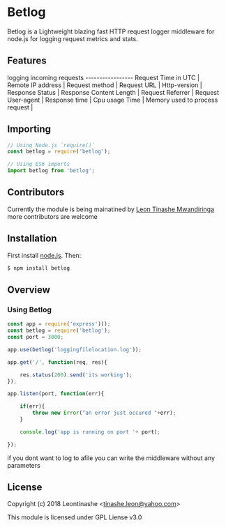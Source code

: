 # Betlog

Betlog is a Lightweight blazing fast HTTP request logger middleware for node.js for logging request metrics and stats.

## Features

logging incoming requests -----------------
    Request Time in UTC     |         
    Remote IP address       |
    Request method          |
    Request URL             |
    Http-version            |
    Response Status          |
    Response Content Length   |
    Request Referrer           |
    Request User-agent         |
    Response time              |
    Cpu usage Time              | 
    Memory used to process request            |

## Importing

```javascript
// Using Node.js `require()`
const betlog = require('betlog');

// Using ES6 imports
import betlog from 'betlog';
```

## Contributors

Currently the module is being mainatined by [Leon Tinashe Mwandiringa](https://twitter.com/ogtechadon)
more contributors are welcome

## Installation

First install [node.js](http://nodejs.org/). Then:

```sh
$ npm install betlog
```

## Overview

### Using Betlog

```js
const app = require('express')();
const betlog = require('betlog');
const port = 3000;

app.use(betlog('loggingfilelocation.log'));

app.get('/', function(req, res){

    res.status(200).send('its working');
});

app.listen(port, function(err){

    if(err){
        throw new Error("an error just occured "+err);
    }

    console.log('app is running on port '+ port);

});

```
if you dont want to log to afile you can write the middleware without any parameters

## License

Copyright (c) 2018 Leontinashe &lt;tinashe.leon@yahoo.com&gt;

This module is licensed under GPL Liense v3.0